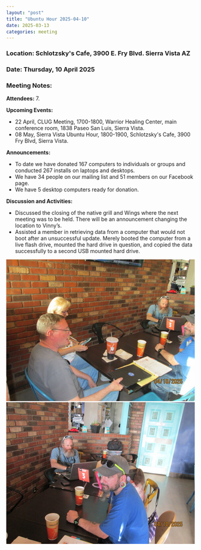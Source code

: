 ```yaml
---
layout: "post"
title: "Ubuntu Hour 2025-04-10"
date: 2025-03-13
categories: meeting
---
```


### Location: Schlotzsky's Cafe, 3900 E. Fry Blvd. Sierra Vista AZ

### Date: Thursday, 10 April 2025

### Meeting Notes:

**Attendees:** 7.

**Upcoming Events:**
 * 22 April, CLUG Meeting, 1700-1800, Warrior Healing Center, main conference room, 1838 Paseo San Luis, Sierra Vista.
 * 08 May, Sierra Vista Ubuntu Hour, 1800-1900, Schlotzsky's Cafe, 3900 Fry Blvd, Sierra Vista.

**Announcements:**
 * To date we have donated 167 computers to individuals or groups and conducted 267 installs on laptops and desktops.
 * We have 34 people on our mailing list and 51 members on our Facebook page.
 * We have 5 desktop computers ready for donation.

**Discussion and Activities:**
 * Discussed the closing of the native grill and Wings where the next meeting was to be held. There will be an announcement changing the location to Vinny’s.
 * Assisted a member in retrieving data from a computer that would not boot after an unsuccessful update.  Merely booted the computer from a live flash drive, mounted the hard drive in question, and copied the data successfully to a second USB mounted hard drive.

![alt text](https://raw.githubusercontent.com/CochiseLinuxUsersGroup/CochiseLinuxUsersGroup.github.io/master/images2/rsz_sv_ubuntu_hour_2025-04-10_2.jpg)
![alt text](https://raw.githubusercontent.com/CochiseLinuxUsersGroup/CochiseLinuxUsersGroup.github.io/master/images2/rsz_sv_ubuntu_hour_2025-04-10_3.jpg)
